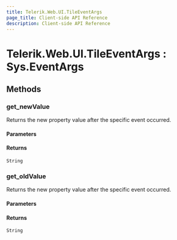 ```yaml
---
title: Telerik.Web.UI.TileEventArgs
page_title: Client-side API Reference
description: Client-side API Reference
---
```


# Telerik.Web.UI.TileEventArgs : Sys.EventArgs 

## Methods

###  get_newValue

Returns the new property value after the specific event occurred.

#### Parameters

#### Returns

`String` 

###  get_oldValue

Returns the new property value after the specific event occurred.

#### Parameters


#### Returns

`String` 
